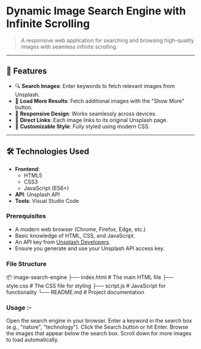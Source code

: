 # Dynamic Image Search Engine with Infinite Scrolling

> A responsive web application for searching and browsing high-quality images with seamless infinite scrolling.

---

## 🚀 Features
- 🔍 **Search Images**: Enter keywords to fetch relevant images from Unsplash.
- 📜 **Load More Results**: Fetch additional images with the "Show More" button.
- 📱 **Responsive Design**: Works seamlessly across devices.
- 🔗 **Direct Links**: Each image links to its original Unsplash page.
- 🎨 **Customizable Style**: Fully styled using modern CSS.

---

## 🛠️ Technologies Used
- **Frontend**: 
  - HTML5
  - CSS3
  - JavaScript (ES6+)
- **API**: Unsplash API
- **Tools**: Visual Studio Code



### Prerequisites

- A modern web browser (Chrome, Firefox, Edge, etc.)
- Basic knowledge of HTML, CSS, and JavaScript.
- An API key from [Unsplash Developers](https://unsplash.com/developers).
-  Ensure you generate and use your Unsplash API access key.

### File Structure

📦 image-search-engine
├── index.html       # The main HTML file
├── style.css        # The CSS file for styling
├── script.js        # JavaScript for functionality
└── README.md        # Project documentation


### Usage :-
Open the search engine in your browser.
Enter a keyword in the search box (e.g., "nature", "technology").
Click the Search button or hit Enter.
Browse the images that appear below the search box.
Scroll down for more images to load automatically.








